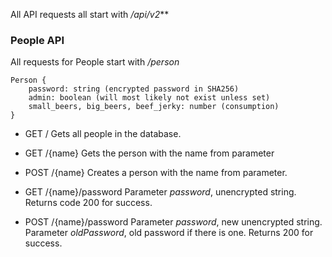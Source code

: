 All API requests all start with */api/v2***

### People API
All requests for People start with */person*

    Person {
    	password: string (encrypted password in SHA256) 
    	admin: boolean (will most likely not exist unless set)
    	small_beers, big_beers, beef_jerky: number (consumption)
    }

- GET /
Gets all people in the database.

- GET /{name}
Gets the person with the name from parameter

- POST /{name}
Creates a person with the name from parameter.

- GET /{name}/password
Parameter *password*, unencrypted string.
Returns code 200 for success.

- POST /{name}/password
Parameter *password*, new unencrypted string.
Parameter *oldPassword*, old password if there is one.
Returns 200 for success.